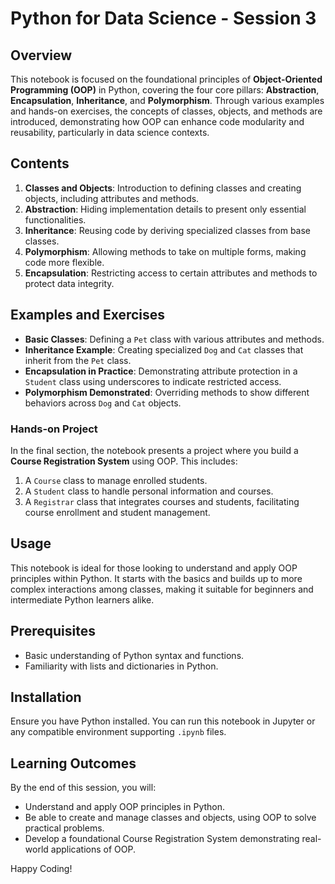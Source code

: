# Python for Data Science - Session 3

## Overview
This notebook is focused on the foundational principles of **Object-Oriented Programming (OOP)** in Python, covering the four core pillars: **Abstraction**, **Encapsulation**, **Inheritance**, and **Polymorphism**. Through various examples and hands-on exercises, the concepts of classes, objects, and methods are introduced, demonstrating how OOP can enhance code modularity and reusability, particularly in data science contexts.

## Contents
1. **Classes and Objects**: Introduction to defining classes and creating objects, including attributes and methods.
2. **Abstraction**: Hiding implementation details to present only essential functionalities.
3. **Inheritance**: Reusing code by deriving specialized classes from base classes.
4. **Polymorphism**: Allowing methods to take on multiple forms, making code more flexible.
5. **Encapsulation**: Restricting access to certain attributes and methods to protect data integrity.

## Examples and Exercises
- **Basic Classes**: Defining a `Pet` class with various attributes and methods.
- **Inheritance Example**: Creating specialized `Dog` and `Cat` classes that inherit from the `Pet` class.
- **Encapsulation in Practice**: Demonstrating attribute protection in a `Student` class using underscores to indicate restricted access.
- **Polymorphism Demonstrated**: Overriding methods to show different behaviors across `Dog` and `Cat` objects.

### Hands-on Project
In the final section, the notebook presents a project where you build a **Course Registration System** using OOP. This includes:
1. A `Course` class to manage enrolled students.
2. A `Student` class to handle personal information and courses.
3. A `Registrar` class that integrates courses and students, facilitating course enrollment and student management.

## Usage
This notebook is ideal for those looking to understand and apply OOP principles within Python. It starts with the basics and builds up to more complex interactions among classes, making it suitable for beginners and intermediate Python learners alike.

## Prerequisites
- Basic understanding of Python syntax and functions.
- Familiarity with lists and dictionaries in Python.

## Installation
Ensure you have Python installed. You can run this notebook in Jupyter or any compatible environment supporting `.ipynb` files.

## Learning Outcomes
By the end of this session, you will:
- Understand and apply OOP principles in Python.
- Be able to create and manage classes and objects, using OOP to solve practical problems.
- Develop a foundational Course Registration System demonstrating real-world applications of OOP.

Happy Coding!
